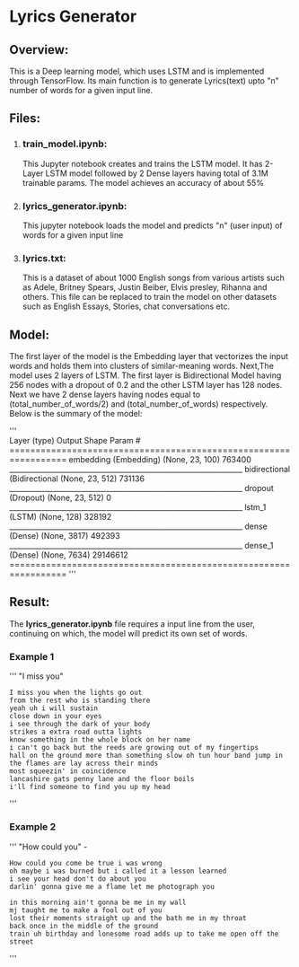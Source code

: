 # Lyrics Generator 

## Overview: 
This is a Deep learning model, which uses LSTM and is implemented through TensorFlow. Its main function is to generate Lyrics(text) upto "n" number of words for a given input line.

## Files:

1) ### train_model.ipynb: 
    This Jupyter notebook creates and trains the LSTM model. It has 2-Layer LSTM model followed by 2 Dense layers having total of 3.1M trainable params. The model achieves an         accuracy of about 55%

2) ### lyrics_generator.ipynb: 
    This jupyter notebook loads the model and predicts "n" (user input) of words for a given input line

3) ### lyrics.txt: 
    This is a dataset of about 1000 English songs from various artists such as Adele, Britney Spears, Justin Beiber, Elvis presley, Rihanna and others. This file can be replaced       to train the model on other datasets such as English Essays, Stories, chat conversations etc.

## Model:

  The first layer of the model is the Embedding layer that vectorizes the input words and holds them into clusters of similar-meaning words. Next,The model uses 2 layers of LSTM. The first layer is Bidirectional Model having 256 nodes with a dropout of 0.2 and the other LSTM layer has 128 nodes. Next we have 2 dense layers having nodes equal to (total_number_of_words/2) and (total_number_of_words) respectively. Below is the summary of the model:
  
  
'''  
      Layer (type)                 Output Shape              Param #   
      =================================================================
       embedding (Embedding)        (None, 23, 100)           763400    
      _________________________________________________________________
      bidirectional (Bidirectional (None, 23, 512)           731136    
      _________________________________________________________________
      dropout (Dropout)            (None, 23, 512)           0         
      _________________________________________________________________
      lstm_1 (LSTM)                (None, 128)               328192    
      _________________________________________________________________
      dense (Dense)                (None, 3817)              492393    
      _________________________________________________________________
      dense_1 (Dense)              (None, 7634)              29146612  
      =================================================================
 '''
  ## Result:
  
   The **lyrics_generator.ipynb** file requires a input line from the user, continuing on which, the model will predict its own set of words.
   
   ### Example 1
   
'''
   "I miss you"
   
    I miss you when the lights go out 
    from the rest who is standing there 
    yeah uh i will sustain 
    close down in your eyes 
    i see through the dark of your body 
    strikes a extra road outta lights
    know something in the whole block on her name 
    i can't go back but the reeds are growing out of my fingertips 
    hall on the ground more than something slow oh tun hour band jump in the flames are lay across their minds 
    most squeezin' in coincidence 
    lancashire gats penny lane and the floor boils 
    i'll find someone to find you up my head
   
 ''' 
  ### Example 2
  
 '''
 "How could you" -


    How could you come be true i was wrong 
    oh maybe i was burned but i called it a lesson learned 
    i see your head don't do about you 
    darlin' gonna give me a flame let me photograph you 

    in this morning ain't gonna be me in my wall
    mj taught me to make a fool out of you 
    lost their moments straight up and the bath me in my throat 
    back once in the middle of the ground 
    train uh birthday and lonesome road adds up to take me open off the street 
 
 '''
 
  
